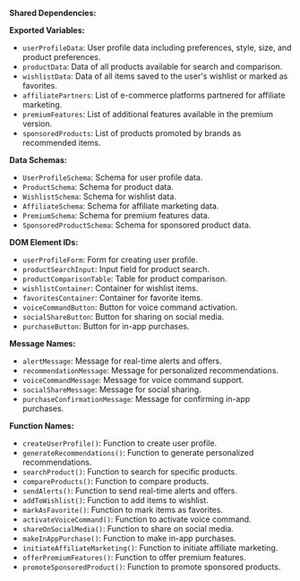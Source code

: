 **Shared Dependencies:**

**Exported Variables:**
- `userProfileData`: User profile data including preferences, style, size, and product preferences.
- `productData`: Data of all products available for search and comparison.
- `wishlistData`: Data of all items saved to the user's wishlist or marked as favorites.
- `affiliatePartners`: List of e-commerce platforms partnered for affiliate marketing.
- `premiumFeatures`: List of additional features available in the premium version.
- `sponsoredProducts`: List of products promoted by brands as recommended items.

**Data Schemas:**
- `UserProfileSchema`: Schema for user profile data.
- `ProductSchema`: Schema for product data.
- `WishlistSchema`: Schema for wishlist data.
- `AffiliateSchema`: Schema for affiliate marketing data.
- `PremiumSchema`: Schema for premium features data.
- `SponsoredProductSchema`: Schema for sponsored product data.

**DOM Element IDs:**
- `userProfileForm`: Form for creating user profile.
- `productSearchInput`: Input field for product search.
- `productComparisonTable`: Table for product comparison.
- `wishlistContainer`: Container for wishlist items.
- `favoritesContainer`: Container for favorite items.
- `voiceCommandButton`: Button for voice command activation.
- `socialShareButton`: Button for sharing on social media.
- `purchaseButton`: Button for in-app purchases.

**Message Names:**
- `alertMessage`: Message for real-time alerts and offers.
- `recommendationMessage`: Message for personalized recommendations.
- `voiceCommandMessage`: Message for voice command support.
- `socialShareMessage`: Message for social sharing.
- `purchaseConfirmationMessage`: Message for confirming in-app purchases.

**Function Names:**
- `createUserProfile()`: Function to create user profile.
- `generateRecommendations()`: Function to generate personalized recommendations.
- `searchProduct()`: Function to search for specific products.
- `compareProducts()`: Function to compare products.
- `sendAlerts()`: Function to send real-time alerts and offers.
- `addToWishlist()`: Function to add items to wishlist.
- `markAsFavorite()`: Function to mark items as favorites.
- `activateVoiceCommand()`: Function to activate voice command.
- `shareOnSocialMedia()`: Function to share on social media.
- `makeInAppPurchase()`: Function to make in-app purchases.
- `initiateAffiliateMarketing()`: Function to initiate affiliate marketing.
- `offerPremiumFeatures()`: Function to offer premium features.
- `promoteSponsoredProduct()`: Function to promote sponsored products.